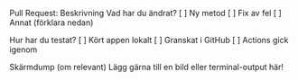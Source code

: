 ﻿Pull Request: Beskrivning
Vad har du ändrat?
[ ] Ny metod
[ ] Fix av fel
[ ] Annat (förklara nedan)

Hur har du testat?
[ ] Kört appen lokalt
[ ] Granskat i GitHub
[ ] Actions gick igenom

Skärmdump (om relevant)
Lägg gärna till en bild eller terminal-output här!
